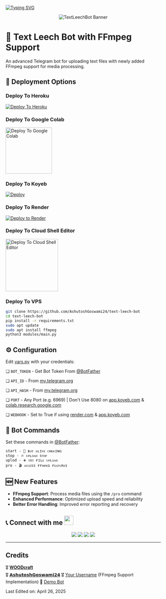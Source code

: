 [![Typing SVG](https://readme-typing-svg.demolab.com?font=Fira+Code&weight=100&pause=1000&color=F70000&background=FF000000&random=false&width=435&lines=%F0%9D%90%96%F0%9D%90%8E%F0%9D%90%8E%F0%9D%90%83%F0%9D%90%9C%F0%9D%90%AB%F0%9D%90%9A%F0%9D%90%9F%F0%9D%90%AD+%26+%F0%9D%97%94%F0%9D%98%80%F0%9D%97%B5%F0%9D%98%82%F0%9D%98%81%F0%9D%97%BC%F0%9D%98%80%F0%9D%97%B5%F0%9D%97%9A%F0%9D%97%BC%F0%9D%98%80%F0%9D%98%84%F0%9D%97%AE%F0%9D%97%BA%F0%9D%97%B6%F0%9D%9F%AE%F0%9D%9F%B0+Bot)](https://git.io/typing-svg)

<p align="center">
<img src="https://github.com/AshutoshGoswami24/text-leech-bot/raw/main/.github/img/banner.png" alt="TextLeechBot Banner">
</p>

# 📱 Text Leech Bot with FFmpeg Support

An advanced Telegram bot for uploading text files with newly added FFmpeg support for media processing.

## 🚀 Deployment Options

### Deploy To Heroku

[![Deploy To Heroku](https://www.herokucdn.com/deploy/button.svg)](https://heroku.com/deploy?template=https://github.com/AshutoshGoswami24/text-leech-bot)

### Deploy To Google Colab

<a href="https://colab.research.google.com/github/NexDaisongoing/Textlewch/blob/V1.0R/deploy.ipynb" target="_blank">
  <img src="https://ashutoshgoswami24.github.io/Me/img/gc.png" alt="Deploy To Google Colab" style="width:150px;"/>
</a>

### Deploy To Koyeb
              
<a target="/blank" href="https://app.koyeb.com/deploy?type=git&repository=github.com/AshutoshGoswami24/text-leech-bot&branch=main&name=ashutoshgoswami" >
  <img src="https://www.koyeb.com/static/images/deploy/button.svg" alt="Deploy"></a>

### Deploy To Render                  

[![Deploy to Render](https://render.com/images/deploy-to-render-button.svg)](https://render.com/deploy?repo=https://github.com/AshutoshGoswami24/text-leech-bot)

### Deploy To Cloud Shell Editor
<a target="/blank" href="https://shell.cloud.google.com/cloudshell/open?cloudshell_git_repo=https://github.com/AshutoshGoswami24/text-leech-bot&tutorial=help/cloud.google.mb" >
  <img src="https://raw.githubusercontent.com/AshutoshGoswami24/text-leech-bot/main/.github/img/x.svg" alt="Deploy To Cloud Shell Editor" style="width:170px;"></a>

### Deploy To VPS
```bash
git clone https://github.com/AshutoshGoswami24/text-leech-bot
cd text-leech-bot
pip install -r requirements.txt
sudo apt update
sudo apt install ffmpeg
python3 modules/main.py
```

## ⚙️ Configuration

Edit [vars.py](https://github.com/AshutoshGoswami24/text-leech-bot/blob/main/modules/vars.py) with your credentials:

❏ `BOT_TOKEN`  - Get Bot Token From [@BotFather](https://t.me/BotFather)

❏ `API_ID` - From [my.telegram.org](https://my.telegram.org/)

❏ `API_HASH` - From [my.telegram.org](https://my.telegram.org/)

❏ `PORT` - Any Port (e.g. 6969) | Don't Use 8080 on [app.koyeb.com](https://app.koyeb.com/) & [colab.research.google.com](https://colab.research.google.com/)

❏ `WEBHOOK` - Set to True if using [render.com](https://dashboard.render.com/) & [app.koyeb.com](https://app.koyeb.com/)

## 🤖 Bot Commands

Set these commands in [@BotFather](https://t.me/BotFather):

```
start - 🦋 ʙᴏᴛ ᴀʟɪᴠᴇ ᴄʜᴇᴋɪɴɢ
stop - 🔥 ᴜᴘʟᴏᴀᴅ sᴛᴏᴘ
uplod - ➕ ᴛxᴛ ғɪʟᴇ ᴜᴘʟᴏᴀᴅ
pro - 🎬 ᴀᴄᴄᴇss ғғᴍᴘᴇɢ ғᴇᴀᴛᴜʀᴇs
```

## 🆕 New Features

- **FFmpeg Support**: Process media files using the `/pro` command
- **Enhanced Performance**: Optimized upload speed and reliability
- **Better Error Handling**: Improved error reporting and recovery

## 📞 Connect with me <img src="https://media.giphy.com/media/iY8CRBdQXODJSCERIr/giphy.gif" width="30px">
<p align="center">
<a href="https://t.me/Opleech_WD"><img src="https://img.shields.io/badge/-𝐖𝐎𝐎𝐃𝐜𝐫𝐚𝐟𝐭%20%20-0077B5?style=flat&logo=Telegram&logoColor=white"/></a>
<a href="https://t.me/AshutoshGoswami24"><img src="https://img.shields.io/badge/-Asʜᴜᴛᴏsʜ Gᴏsᴡᴀᴍɪ 𝟸𝟺 🇮🇳™%20%20-0077B5?style=flat&logo=Telegram&logoColor=white"/></a>
<a href="https://t.me/AshuSupport"><img src="https://img.shields.io/badge/-Ashu Support%20%20-0077B5?style=flat&logo=Telegram&logoColor=white"/></a>
<a href="https://t.me/YourUsername"><img src="https://img.shields.io/badge/-Your Username%20%20-0077B5?style=flat&logo=Telegram&logoColor=white"/></a>
</p>
 
-----
## Credits

🎖️ <a href="https://t.me/Farooq_is_KING">𝐖𝐎𝐎𝐃𝐜𝐫𝐚𝐟𝐭</a>  
🎖️ <a href="https://github.com/AshutoshGoswami24">𝗔𝘀𝗵𝘂𝘁𝗼𝘀𝗵𝗚𝗼𝘀𝘄𝗮𝗺𝗶𝟮𝟰</a> 
🎖️ <a href="https://t.me/YourUsername">Your Username</a> (FFmpeg Support Implementation)
🤖 <a href="https://t.me/TxT_Leech_v2_Bot">Demo Bot</a>

Last Edited on: April 26, 2025